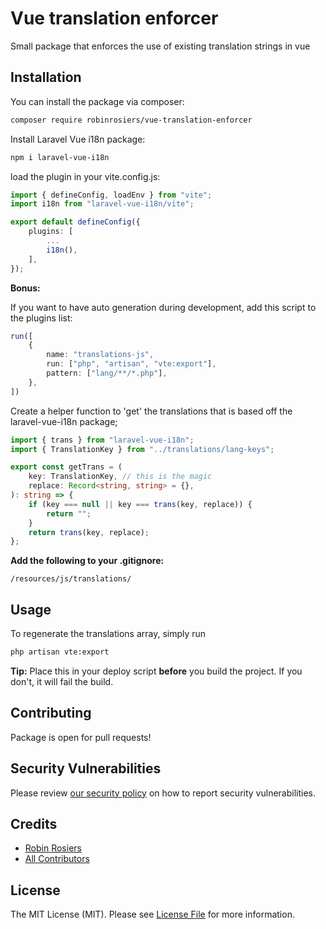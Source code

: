 # Vue translation enforcer
Small package that enforces the use of existing translation strings in vue

## Installation

You can install the package via composer:

```bash
composer require robinrosiers/vue-translation-enforcer
```

Install Laravel Vue i18n package:
```bash
npm i laravel-vue-i18n
```

load the plugin in your vite.config.js:

```typescript
import { defineConfig, loadEnv } from "vite";
import i18n from "laravel-vue-i18n/vite";

export default defineConfig({
    plugins: [
        ...
        i18n(),
    ],
});

```

**Bonus:**

If you want to have auto generation during development, add this script to the plugins list:

```typescript
run([
    {
        name: "translations-js",
        run: ["php", "artisan", "vte:export"],
        pattern: ["lang/**/*.php"],
    },
])
```

Create a helper function to 'get' the translations that is based off the laravel-vue-i18n package;

```typescript
import { trans } from "laravel-vue-i18n";
import { TranslationKey } from "../translations/lang-keys";

export const getTrans = (
    key: TranslationKey, // this is the magic
    replace: Record<string, string> = {},
): string => {
    if (key === null || key === trans(key, replace)) {
        return "";
    }
    return trans(key, replace);
};
```

**Add the following to your .gitignore:**

```/resources/js/translations/```

## Usage

To regenerate the translations array, simply run 
```bash
php artisan vte:export
```

**Tip:** Place this in your deploy script **before** you build the project. If you don't, it will fail the build.

## Contributing

Package is open for pull requests!

## Security Vulnerabilities

Please review [our security policy](../../security/policy) on how to report security vulnerabilities.

## Credits

- [Robin Rosiers](https://github.com/robinrosiers)
- [All Contributors](../../contributors)

## License

The MIT License (MIT). Please see [License File](LICENSE.md) for more information.